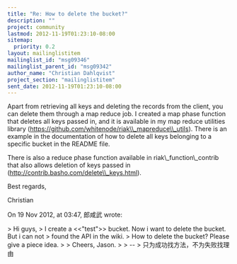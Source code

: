 ```yaml
---
title: "Re: How to delete the bucket?"
description: ""
project: community
lastmod: 2012-11-19T01:23:10-08:00
sitemap:
  priority: 0.2
layout: mailinglistitem
mailinglist_id: "msg09346"
mailinglist_parent_id: "msg09342"
author_name: "Christian Dahlqvist"
project_section: "mailinglistitem"
sent_date: 2012-11-19T01:23:10-08:00
---
```



Apart from retrieving all keys and deleting the records from the client, you 
can delete them through a map reduce job. I created a map phase function that 
deletes all keys passed in, and it is available in my map reduce utilities 
library (https://github.com/whitenode/riak\\_mapreduce\\_utils). There is an 
example in the documentation of how to delete all keys belonging to a specific 
bucket in the README file.

There is also a reduce phase function available in riak\\_function\\_contrib that 
also allows deletion of keys passed in 
(http://contrib.basho.com/delete\\_keys.html).

Best regards,

Christian


On 19 Nov 2012, at 03:47, 郎咸武 wrote:

&gt; Hi guys,
&gt; I create a &lt;&lt;"test"&gt;&gt; bucket. Now i want to delete the bucket. But i can not 
&gt; found the API in the wiki.
&gt; How to delete the bucket? Please give a piece idea.
&gt; 
&gt; Cheers, Jason.
&gt; 
&gt; -- 
&gt; 只为成功找方法，不为失败找理由
